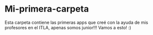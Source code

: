 # Mi-primera-carpeta
Esta carpeta contiene las primeras apps que creé con la ayuda de mis profesores en el ITLA, apenas somos junior!!! Vamos a esto! :)
